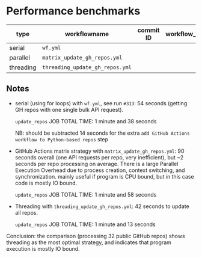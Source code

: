 # Performance benchmarks

| type | workflowname | commit ID | workflow_run_number | total_wf_time | total_job_time | total_step_time |
|-----|-----|-----|-----|-----|-----|-----|
| serial | `wf.yml` |  |  |  |  |  |
| parallel | `matrix_update_gh_repos.yml` |  |  |  |  |  |
| threading | `threading_update_gh_repos.yml` |  |  |  |  |  |


## Notes

- serial (using for loops) with `wf.yml`, see run `#313`: 54 seconds (getting GH repos with one single bulk API request).

  `update_repos` JOB TOTAL TIME: 1 minute and 38 seconds<br>

  NB: should be subtracted 14 seconds for the extra `add GitHub Actions workflow to Python-based repos` step

- GitHub Actions matrix strategy with `matrix_update_gh_repos.yml`: 90 seconds overall
  (one API requests per repo, very inefficient), but ~2 seconds per repo processing on average.
  There is a large Parallel Execution Overhead due to process creation, context switching, and synchronization.
  mainly useful if program is CPU bound, but in this case code is mostly IO bound.

  `update_repos` JOB TOTAL TIME: 1 minute and 58 seconds

- Threading with `threading_update_gh_repos.yml`: 42 seconds to update all repos.

  `update_repos` JOB TOTAL TIME: 1 minute and 13 seconds

Conclusion: the comparison (processing 32 public GitHub repos) shows threading as the most optimal strategy, and indicates that program execution is mostly IO bound.
